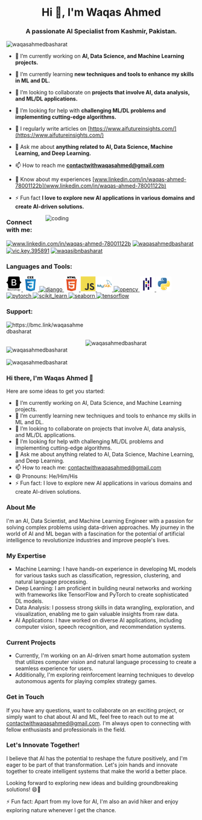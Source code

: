 <h1 align="center">Hi 👋, I'm Waqas Ahmed</h1>
<h3 align="center">A passionate AI Specialist from Kashmir, Pakistan.</h3>

<p align="left"> <img src="https://komarev.com/ghpvc/?username=waqasahmedbasharat&label=Profile%20views&color=0e75b6&style=flat" alt="waqasahmedbasharat" /> </p>

- 🔭 I’m currently working on **AI, Data Science, and Machine Learning projects.**

- 🌱 I’m currently learning **new techniques and tools to enhance my skills in ML and DL.**

- 👯 I’m looking to collaborate on **projects that involve AI, data analysis, and ML/DL applications.**

- 🤝 I’m looking for help with **challenging ML/DL problems and implementing cutting-edge algorithms.**

- 📝 I regularly write articles on [https://www.aifutureinsights.com/](https://www.aifutureinsights.com/)

- 💬 Ask me about **anything related to AI, Data Science, Machine Learning, and Deep Learning.**

- 📫 How to reach me **contactwithwaqasahmed@gmail.com**

- 📄 Know about my experiences [www.linkedin.com/in/waqas-ahmed-78001122b](www.linkedin.com/in/waqas-ahmed-78001122b)

- ⚡ Fun fact **I love to explore new AI applications in various domains and create AI-driven solutions.**

<img align="right" alt = "coding" width = "400" src="https://user-images.githubusercontent.com/55389276/140866485-8fb1c876-9a8f-4d6a-98dc-08c4981eaf70.gif">

<h3 align="left">Connect with me:</h3>
<p align="left">
<a href="https://linkedin.com/in/www.linkedin.com/in/waqas-ahmed-78001122b" target="blank"><img align="center" src="https://raw.githubusercontent.com/rahuldkjain/github-profile-readme-generator/master/src/images/icons/Social/linked-in-alt.svg" alt="www.linkedin.com/in/waqas-ahmed-78001122b" height="30" width="40" /></a>
<a href="https://kaggle.com/waqasahmedbasharat" target="blank"><img align="center" src="https://raw.githubusercontent.com/rahuldkjain/github-profile-readme-generator/master/src/images/icons/Social/kaggle.svg" alt="waqasahmedbasharat" height="30" width="40" /></a>
<a href="https://fb.com/vic.key.395891" target="blank"><img align="center" src="https://raw.githubusercontent.com/rahuldkjain/github-profile-readme-generator/master/src/images/icons/Social/facebook.svg" alt="vic.key.395891" height="30" width="40" /></a>
<a href="https://instagram.com/waqasibnbasharat" target="blank"><img align="center" src="https://raw.githubusercontent.com/rahuldkjain/github-profile-readme-generator/master/src/images/icons/Social/instagram.svg" alt="waqasibnbasharat" height="30" width="40" /></a>
</p>

<h3 align="left">Languages and Tools:</h3>
<p align="left"> <a href="https://getbootstrap.com" target="_blank" rel="noreferrer"> <img src="https://raw.githubusercontent.com/devicons/devicon/master/icons/bootstrap/bootstrap-plain-wordmark.svg" alt="bootstrap" width="40" height="40"/> </a> <a href="https://www.w3schools.com/css/" target="_blank" rel="noreferrer"> <img src="https://raw.githubusercontent.com/devicons/devicon/master/icons/css3/css3-original-wordmark.svg" alt="css3" width="40" height="40"/> </a> <a href="https://www.djangoproject.com/" target="_blank" rel="noreferrer"> <img src="https://cdn.worldvectorlogo.com/logos/django.svg" alt="django" width="40" height="40"/> </a> <a href="https://www.w3.org/html/" target="_blank" rel="noreferrer"> <img src="https://raw.githubusercontent.com/devicons/devicon/master/icons/html5/html5-original-wordmark.svg" alt="html5" width="40" height="40"/> </a> <a href="https://developer.mozilla.org/en-US/docs/Web/JavaScript" target="_blank" rel="noreferrer"> <img src="https://raw.githubusercontent.com/devicons/devicon/master/icons/javascript/javascript-original.svg" alt="javascript" width="40" height="40"/> </a> <a href="https://www.mysql.com/" target="_blank" rel="noreferrer"> <img src="https://raw.githubusercontent.com/devicons/devicon/master/icons/mysql/mysql-original-wordmark.svg" alt="mysql" width="40" height="40"/> </a> <a href="https://opencv.org/" target="_blank" rel="noreferrer"> <img src="https://www.vectorlogo.zone/logos/opencv/opencv-icon.svg" alt="opencv" width="40" height="40"/> </a> <a href="https://pandas.pydata.org/" target="_blank" rel="noreferrer"> <img src="https://raw.githubusercontent.com/devicons/devicon/2ae2a900d2f041da66e950e4d48052658d850630/icons/pandas/pandas-original.svg" alt="pandas" width="40" height="40"/> </a> <a href="https://www.python.org" target="_blank" rel="noreferrer"> <img src="https://raw.githubusercontent.com/devicons/devicon/master/icons/python/python-original.svg" alt="python" width="40" height="40"/> </a> <a href="https://pytorch.org/" target="_blank" rel="noreferrer"> <img src="https://www.vectorlogo.zone/logos/pytorch/pytorch-icon.svg" alt="pytorch" width="40" height="40"/> </a> <a href="https://scikit-learn.org/" target="_blank" rel="noreferrer"> <img src="https://upload.wikimedia.org/wikipedia/commons/0/05/Scikit_learn_logo_small.svg" alt="scikit_learn" width="40" height="40"/> </a> <a href="https://seaborn.pydata.org/" target="_blank" rel="noreferrer"> <img src="https://seaborn.pydata.org/_images/logo-mark-lightbg.svg" alt="seaborn" width="40" height="40"/> </a> <a href="https://www.tensorflow.org" target="_blank" rel="noreferrer"> <img src="https://www.vectorlogo.zone/logos/tensorflow/tensorflow-icon.svg" alt="tensorflow" width="40" height="40"/> </a> </p>

<h3 align="left">Support:</h3>
<p><a href="https://www.buymeacoffee.com/https://bmc.link/waqasahmedbasharat"> <img align="left" src="https://cdn.buymeacoffee.com/buttons/v2/default-yellow.png" height="50" width="210" alt="https://bmc.link/waqasahmedbasharat" /></a></p><br><br>

<p><img align="left" src="https://github-readme-stats.vercel.app/api/top-langs?username=waqasahmedbasharat&show_icons=true&locale=en&layout=compact" alt="waqasahmedbasharat" /></p>

<p>&nbsp;<img align="center" src="https://github-readme-stats.vercel.app/api?username=waqasahmedbasharat&show_icons=true&locale=en" alt="waqasahmedbasharat" /></p>

<p><img align="center" src="https://github-readme-streak-stats.herokuapp.com/?user=waqasahmedbasharat&" alt="waqasahmedbasharat" /></p>






### Hi there, I'm Waqas Ahmed 👋

Here are some ideas to get you started:

- 🔭 I’m currently working on AI, Data Science, and Machine Learning projects.
- 🌱 I’m currently learning new techniques and tools to enhance my skills in ML and DL.
- 👯 I’m looking to collaborate on projects that involve AI, data analysis, and ML/DL applications.
- 🤔 I’m looking for help with challenging ML/DL problems and implementing cutting-edge algorithms.
- 💬 Ask me about anything related to AI, Data Science, Machine Learning, and Deep Learning.
- 📫 How to reach me: [contactwithwaqasahmed@gmail.com](mailto:youremail@example.com)
- 😄 Pronouns: He/Him/His
- ⚡ Fun fact: I love to explore new AI applications in various domains and create AI-driven solutions.

### About Me

I'm an AI, Data Scientist, and Machine Learning Engineer with a passion for solving complex problems using data-driven approaches. My journey in the world of AI and ML began with a fascination for the potential of artificial intelligence to revolutionize industries and improve people's lives.

### My Expertise

- Machine Learning: I have hands-on experience in developing ML models for various tasks such as classification, regression, clustering, and natural language processing.
- Deep Learning: I am proficient in building neural networks and working with frameworks like TensorFlow and PyTorch to create sophisticated DL models.
- Data Analysis: I possess strong skills in data wrangling, exploration, and visualization, enabling me to gain valuable insights from raw data.
- AI Applications: I have worked on diverse AI applications, including computer vision, speech recognition, and recommendation systems.

### Current Projects

- Currently, I'm working on an AI-driven smart home automation system that utilizes computer vision and natural language processing to create a seamless experience for users.
- Additionally, I'm exploring reinforcement learning techniques to develop autonomous agents for playing complex strategy games.

### Get in Touch

If you have any questions, want to collaborate on an exciting project, or simply want to chat about AI and ML, feel free to reach out to me at [contactwithwaqasahmed@gmail.com](mailto:youremail@example.com). I'm always open to connecting with fellow enthusiasts and professionals in the field.

### Let's Innovate Together!

I believe that AI has the potential to reshape the future positively, and I'm eager to be part of that transformation. Let's join hands and innovate together to create intelligent systems that make the world a better place.

Looking forward to exploring new ideas and building groundbreaking solutions! 😄🚀

⚡ Fun fact: Apart from my love for AI, I'm also an avid hiker and enjoy exploring nature whenever I get the chance.
